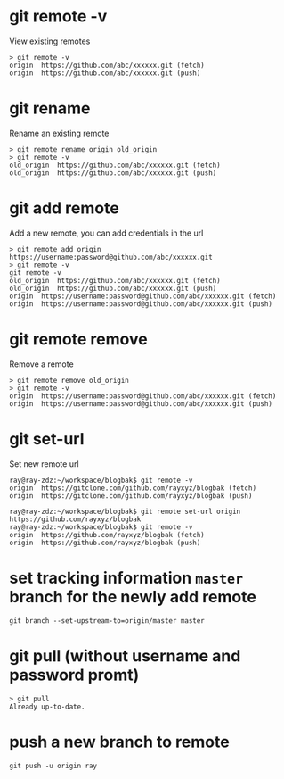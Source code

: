 # git remote -v 
View existing remotes
```
> git remote -v
origin	https://github.com/abc/xxxxxx.git (fetch)
origin	https://github.com/abc/xxxxxx.git (push)
```
# git rename 
Rename an existing remote
```
> git remote rename origin old_origin
> git remote -v
old_origin	https://github.com/abc/xxxxxx.git (fetch)
old_origin	https://github.com/abc/xxxxxx.git (push)
```
# git add remote
Add a new remote, you can add credentials in the url
```
> git remote add origin https://username:password@github.com/abc/xxxxxx.git
> git remote -v
git remote -v
old_origin	https://github.com/abc/xxxxxx.git (fetch)
old_origin	https://github.com/abc/xxxxxx.git (push)
origin	https://username:password@github.com/abc/xxxxxx.git (fetch)
origin	https://username:password@github.com/abc/xxxxxx.git (push)
```
# git remote remove
Remove a remote
```
> git remote remove old_origin
> git remote -v
origin	https://username:password@github.com/abc/xxxxxx.git (fetch)
origin	https://username:password@github.com/abc/xxxxxx.git (push)
```
# git set-url 
Set new remote url
```
ray@ray-zdz:~/workspace/blogbak$ git remote -v
origin	https://gitclone.com/github.com/rayxyz/blogbak (fetch)
origin	https://gitclone.com/github.com/rayxyz/blogbak (push)

ray@ray-zdz:~/workspace/blogbak$ git remote set-url origin https://github.com/rayxyz/blogbak
ray@ray-zdz:~/workspace/blogbak$ git remote -v
origin	https://github.com/rayxyz/blogbak (fetch)
origin	https://github.com/rayxyz/blogbak (push)
```

# set tracking information `master` branch for the newly add remote
```
git branch --set-upstream-to=origin/master master
```
# git pull (without username and password promt)
```
> git pull
Already up-to-date.
```

# push a new branch to remote
```
git push -u origin ray
```
